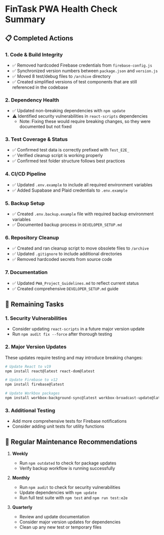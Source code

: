 # FinTask PWA Health Check Summary

## 📋 Completed Actions

### 1. Code & Build Integrity
- ✅ Removed hardcoded Firebase credentials from `firebase-config.js`
- ✅ Synchronized version numbers between `package.json` and `version.js`
- ✅ Moved 8 test/debug files to `/archive` directory
- ✅ Created simplified versions of test components that are still referenced in the codebase

### 2. Dependency Health
- ✅ Updated non-breaking dependencies with `npm update`
- ⚠️ Identified security vulnerabilities in `react-scripts` dependencies
  - Note: Fixing these would require breaking changes, so they were documented but not fixed

### 3. Test Coverage & Status
- ✅ Confirmed test data is correctly prefixed with `Test_E2E_`
- ✅ Verified cleanup script is working properly
- ✅ Confirmed test folder structure follows best practices

### 4. CI/CD Pipeline
- ✅ Updated `.env.example` to include all required environment variables
- ✅ Added Supabase and Plaid credentials to `.env.example`

### 5. Backup Setup
- ✅ Created `.env.backup.example` file with required backup environment variables
- ✅ Documented backup process in `DEVELOPER_SETUP.md`

### 6. Repository Cleanup
- ✅ Created and ran cleanup script to move obsolete files to `/archive`
- ✅ Updated `.gitignore` to include additional directories
- ✅ Removed hardcoded secrets from source code

### 7. Documentation
- ✅ Updated `PWA_Project_Guidelines.md` to reflect current status
- ✅ Created comprehensive `DEVELOPER_SETUP.md` guide

## 📝 Remaining Tasks

### 1. Security Vulnerabilities
- Consider updating `react-scripts` in a future major version update
- Run `npm audit fix --force` after thorough testing

### 2. Major Version Updates
These updates require testing and may introduce breaking changes:
```bash
# Update React to v19
npm install react@latest react-dom@latest

# Update Firebase to v12
npm install firebase@latest

# Update Workbox packages
npm install workbox-background-sync@latest workbox-broadcast-update@latest workbox-cacheable-response@latest workbox-core@latest workbox-expiration@latest workbox-google-analytics@latest workbox-navigation-preload@latest workbox-precaching@latest workbox-range-requests@latest workbox-routing@latest workbox-strategies@latest workbox-streams@latest
```

### 3. Additional Testing
- Add more comprehensive tests for Firebase notifications
- Consider adding unit tests for utility functions

## 🔄 Regular Maintenance Recommendations

1. **Weekly**
   - Run `npm outdated` to check for package updates
   - Verify backup workflow is running successfully

2. **Monthly**
   - Run `npm audit` to check for security vulnerabilities
   - Update dependencies with `npm update`
   - Run full test suite with `npm test` and `npm run test:e2e`

3. **Quarterly**
   - Review and update documentation
   - Consider major version updates for dependencies
   - Clean up any new test or temporary files